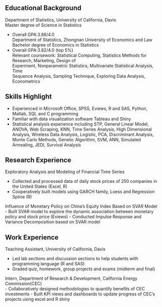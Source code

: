 
## Educational Background
Department of Statistics, University of California, Davis                                         
Master degree of Science in Statistics                          
- Overall GPA:3.86/4.0       
Department of Statistics, Zhongnan University of Economics and Law                                                                                             
Bachelor degree of Economics in Statistics                                                                   
-	Overall GPA:3.82/4.0 (top 5%)                                                 
Relevant coursework: Statistical Computing, Statistics Methods for Research, Marketing, Design of  
                   Experiment, Nonparametric Statistics, Multivariate Statistical Analysis, Time   
                   Sequence Analysis, Sampling Technique, Exploring Data Analysis, Econometrics             
## Skills Highlight
- Experienced in Microsoft Office, SPSS, Eviews, R and SAS, Python, Matlab, SQL and C programming
- Familiar with data visualization software Tableau and Shiny
- Statistical analysis experience including STP, General Linear Model, ANOVA, Web Scraping, KNN, Time Series Analysis, High Dimensional Analysis, Wireless Data Analysis, Logistic, PCA, Discriminant Analysis, Monte Carlo Methods, Genetic Algorithm, SVM, ANN, Simulated Annealing, JEDI, Survival Analysis                 
## Research Experience
Exploratory Analysis and Modeling of Financial Time Series                     
-	Collected and processed data of daily stock prices of 250 companies in the United States (Excel, R) 
-	Cooperatively built models using GARCH family, Loess and Regression Spline (R)                     
<div align="left">Influence of Monetary Policy on China’s Equity Index Based on SVAR Model</div>                               
- Built SVAR model to explore the dynamic association between monetary policy and stock price (Eviews)               
- Conducted Impulse Response and Variance Decomposition based on SVAR model                               

## Work Experience 
Teaching Assistant, University of California, Davis                                 
-	Led lab sections and discussion sections to help students with programming language (R and SAS) 
-	Graded quiz, homework, group projects and exams (midterm and final)               
<div align="left">Intern, Department of Research & Development, California Energy Commission(CEC)</div>                 
-	Collaboratively designed methodologies to quantify benefits of CEC investments                              
-	Built KPI views and dashboards to update progress of CEC’s projects using excel and R shiny
